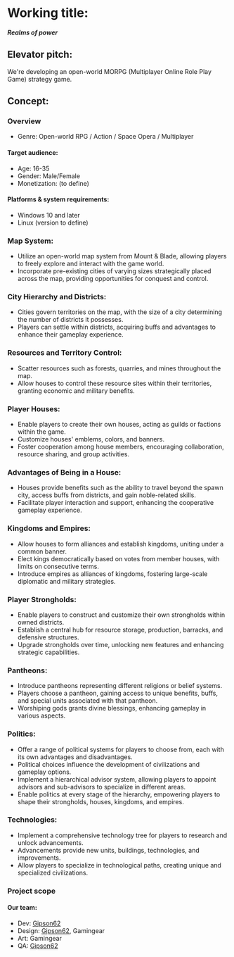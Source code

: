 # Working title:

  ***Realms of power***

## Elevator pitch:

We're developing an open-world MORPG (Multiplayer Online Role Play Game) strategy game.

## Concept:

### Overview

- Genre: Open-world RPG / Action / Space Opera / Multiplayer

#### Target audience:

- Age: 16-35
- Gender: Male/Female
- Monetization: (to define)

#### Platforms & system requirements:  

- Windows 10 and later
- Linux (version to define)


### Map System:
- Utilize an open-world map system from Mount & Blade, allowing players to freely explore and interact with the game world.
- Incorporate pre-existing cities of varying sizes strategically placed across the map, providing opportunities for conquest and control.

### City Hierarchy and Districts:
- Cities govern territories on the map, with the size of a city determining the number of districts it possesses.
- Players can settle within districts, acquiring buffs and advantages to enhance their gameplay experience.

### Resources and Territory Control:
- Scatter resources such as forests, quarries, and mines throughout the map.
- Allow houses to control these resource sites within their territories, granting economic and military benefits.

### Player Houses:
- Enable players to create their own houses, acting as guilds or factions within the game.
- Customize houses' emblems, colors, and banners.
- Foster cooperation among house members, encouraging collaboration, resource sharing, and group activities.

### Advantages of Being in a House:
- Houses provide benefits such as the ability to travel beyond the spawn city, access buffs from districts, and gain noble-related skills.
- Facilitate player interaction and support, enhancing the cooperative gameplay experience.

### Kingdoms and Empires:
- Allow houses to form alliances and establish kingdoms, uniting under a common banner.
- Elect kings democratically based on votes from member houses, with limits on consecutive terms.
- Introduce empires as alliances of kingdoms, fostering large-scale diplomatic and military strategies.

### Player Strongholds:
- Enable players to construct and customize their own strongholds within owned districts.
- Establish a central hub for resource storage, production, barracks, and defensive structures.
- Upgrade strongholds over time, unlocking new features and enhancing strategic capabilities.

### Pantheons:
- Introduce pantheons representing different religions or belief systems.
- Players choose a pantheon, gaining access to unique benefits, buffs, and special units associated with that pantheon.
- Worshiping gods grants divine blessings, enhancing gameplay in various aspects.

### Politics:
- Offer a range of political systems for players to choose from, each with its own advantages and disadvantages.
- Political choices influence the development of civilizations and gameplay options.
- Implement a hierarchical advisor system, allowing players to appoint advisors and sub-advisors to specialize in different areas.
- Enable politics at every stage of the hierarchy, empowering players to shape their strongholds, houses, kingdoms, and empires.

### Technologies:
- Implement a comprehensive technology tree for players to research and unlock advancements.
- Advancements provide new units, buildings, technologies, and improvements.
- Allow players to specialize in technological paths, creating unique and specialized civilizations.

### Project scope

#### Our team:

- Dev: [Gipson62](https://github.com/Gipson62)
- Design: [Gipson62](https://github.com/Gipson62), Gamingear
- Art: Gamingear
- QA: [Gipson62](https://github.com/Gipson62)
